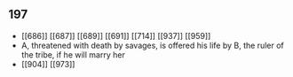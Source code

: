 ## 197
- [[686]] [[687]] [[689]] [[691]] [[714]] [[937]] [[959]] 
- A, threatened with death by savages, is offered his life by B, the ruler of the tribe, if he will marry her
- [[904]] [[973]] 

